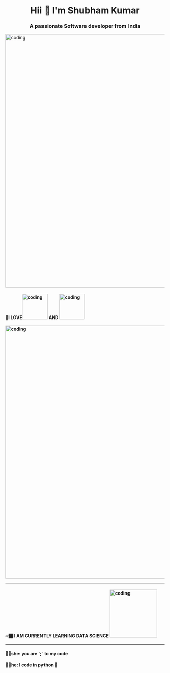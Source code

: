 <h1 align="center">Hii 👋 I'm Shubham Kumar</h1>
<h3 align="center">A passionate Software developer from India</h3>
<img align="centre" alt="coding"width="800"width="100"src="https://media1.tenor.com/m/Sa9gbej6HOwAAAAC/asriel.gif">



<h4 align="centre">📌I LOVE<img align="centre" alt="coding"width="80"width="50"src="https://media1.tenor.com/m/kvQkKYGAEnEAAAAd/hot-working.gif"> AND <img align="centre" alt="coding"width="80"width="50"src="https://media1.tenor.com/m/IeDadtoeM1YAAAAC/tom-and-jerry-tom-strong.gif"</h4>
  <br>
  <br>
<img align="centre" alt="coding"width="800"width="200"src="https://raw.githubusercontent.com/sindresorhus/sindresorhus/refs/heads/main/under-construction.gif">
  <hr />
<h4 align="centre"> 👉🏾 I AM CURRENTLY LEARNING DATA SCIENCE <img align="centre" alt="coding"width="150"width="150"src="https://media1.tenor.com/m/iZjvMBPx7_YAAAAC/scientists-science.gif"></h4>
  <hr/>
<h4>🧛‍♀️she: you are ';' to my code</h4>
<h4>🥷🏿he: I code in python 👀</h4>
